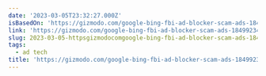 ```yaml
---
date: '2023-03-05T23:32:27.000Z'
isBasedOn: 'https://gizmodo.com/google-bing-fbi-ad-blocker-scam-ads-1849923478'
link: 'https://gizmodo.com/google-bing-fbi-ad-blocker-scam-ads-1849923478'
slug: 2023-03-05-httpsgizmodocomgoogle-bing-fbi-ad-blocker-scam-ads-1849923478
tags:
  - ad tech
title: 'https://gizmodo.com/google-bing-fbi-ad-blocker-scam-ads-1849923478'
---
```


